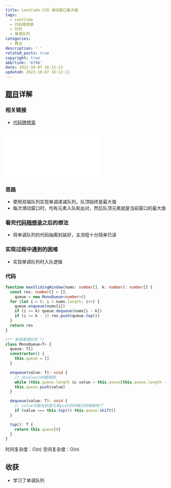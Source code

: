 ```yaml
---
title: LeetCode-239.滑动窗口最大值
tags:
  - LeetCode
  - 代码随想录
  - 队列
  - 单调队列
categories:
  - 算法
description: ' '
related_posts: true
copyright: true
abbrlink: '6798'
date: 2022-10-07 16:12:13
updated: 2022-10-07 16:12:13
---
```


## [题目](https://leetcode.cn/problems/sliding-window-maximum/)详解

### 相关链接

- [代码随想录](https://programmercarl.com/0239.滑动窗口最大值.html)

<iframe class="iframe_video" src="//player.bilibili.com/player.html?aid=729559279&bvid=BV1XS4y1p7qj&cid=806301877&page=1" scrolling="no" border="0" frameborder="no" framespacing="0" allowfullscreen="true"> </iframe>

### 思路

- 使用双端队列实现单调递减队列，队顶始终是最大值
- 每次滑动窗口时，均有元素入队和出对，然后队顶元素就是当前窗口的最大值

### 看完[代码随想录](https://programmercarl.com/0239.滑动窗口最大值.html)之后的想法

- 将单调队列的代码抽离封装好，主流程十分简单已读

### 实现过程中遇到的困难

- 实现单调队列时入队逻辑

### 代码

```ts TypeScript
function maxSlidingWindow(nums: number[], k: number): number[] {
  const res: number[] = [],
    queue = new MonoQueue<number>()
  for (let i = 0; i < nums.length; i++) {
    queue.enqueue(nums[i])
    if (i >= k) queue.dequeue(nums[i - k])
    if (i >= k - 1) res.push(queue.top())
  }
  return res
}

/** 单调递减队列 */
class MonoQueue<T> {
  queue: T[]
  constructor() {
    this.queue = []
  }

  enqueue(value: T): void {
    // 比value小的都剔除
    while (this.queue.length && value > this.queue[this.queue.length - 1]) this.queue.pop()
    this.queue.push(value)
  }

  dequeue(value: T): void {
    // value可能在前面元素push的时候已经被剔除了
    if (value === this.top()) this.queue.shift()
  }

  top(): T {
    return this.queue[0]
  }
}
```

时间复杂度：O(n)
空间复杂度：O(n)

## 收获

- 学习了单调队列
